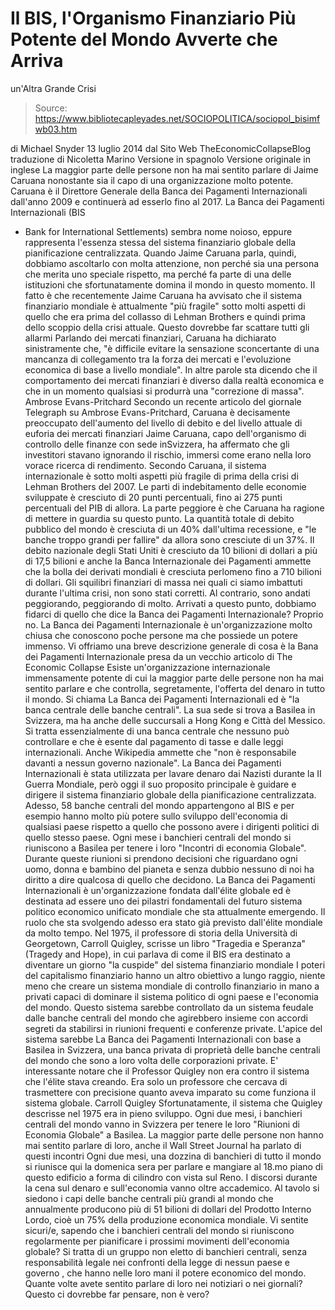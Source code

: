 # Il BIS, l'Organismo Finanziario Più Potente del Mondo Avverte che Arriva 
un'Altra Grande Crisi

> Source: https://www.bibliotecapleyades.net/SOCIOPOLITICA/sociopol_bisimfwb03.htm

di
Michael Snyder
13 luglio 2014
dal Sito Web
TheEconomicCollapseBlog
traduzione
di
Nicoletta Marino
Versione in spagnolo
Versione originale in inglese
La
maggior parte delle persone non ha mai sentito parlare di
Jaime Caruana
nonostante sia il capo di una organizzazione molto potente.
Caruana è il Direttore Generale della Banca dei Pagamenti Internazionali
dall'anno 2009 e continuerà ad esserlo fino al 2017.
La
Banca dei Pagamenti Internazionali (BIS
- Bank for International Settlements)
sembra nome noioso, eppure rappresenta l'essenza stessa del sistema
finanziario globale della pianificazione centralizzata.
Quando Jaime Caruana parla, quindi, dobbiamo ascoltarlo con molta
attenzione, non perché sia una persona che merita uno speciale rispetto, ma
perché fa parte di una delle istituzioni che sfortunatamente domina il mondo
in questo momento.
Il
fatto è che recentemente Jaime Caruana ha avvisato che il sistema
finanziario mondiale è attualmente "più fragile" sotto molti aspetti di
quello che era prima del collasso di Lehman Brothers e quindi prima dello
scoppio della crisi attuale.
Questo dovrebbe far scattare tutti gli allarmi
Parlando dei mercati finanziari, Caruana
ha dichiarato
sinistramente che,
"è difficile evitare la sensazione sconcertante di una mancanza di
collegamento tra la forza dei mercati e l'evoluzione economica di base a
livello mondiale".
In
altre parole sta dicendo che il comportamento dei mercati finanziari è
diverso dalla realtà economica e che in un momento qualsiasi si produrrà una
"correzione di massa".
Ambrose Evans-Pritchard
Secondo un
recente articolo
del giornale Telegraph su Ambrose Evans-Pritchard, Caruana è
decisamente preoccupato dell'aumento del livello di debito e del livello
attuale di euforia dei mercati finanziari
Jaime Caruana, capo dell'organismo di controllo delle finanze con sede
inSvizzera, ha affermato che gli investitori stavano ignorando il
rischio, immersi come erano nella loro vorace ricerca di rendimento.
Secondo Caruana, il sistema internazionale è sotto molti aspetti più
fragile di prima della crisi di Lehman Brothers del 2007.
Le parti di indebitamento delle economie sviluppate è cresciuto di 20
punti percentuali, fino ai 275 punti percentuali del PIB di allora.
La
parte peggiore è che Caruana ha ragione di mettere in guardia su questo
punto.
La
quantità totale di debito pubblico del mondo è cresciuta di un 40%
dall'ultima recessione, e "le banche troppo grandi per fallire" da allora
sono cresciute di un 37%.
Il
debito nazionale degli Stati Uniti è cresciuto da 10 bilioni di dollari a
più di 17,5 bilioni e anche la Banca Internazionale dei Pagamenti ammette
che la bolla dei derivati mondiali è cresciuta perlomeno fino a 710 bilioni
di dollari.
Gli
squilibri finanziari di massa nei quali ci siamo imbattuti durante l'ultima
crisi, non sono stati corretti.
Al
contrario, sono andati peggiorando, peggiorando di molto.
Arrivati a questo punto, dobbiamo fidarci di quello che dice la Banca dei
Pagamenti Internazionale?
Proprio no. La Banca dei Pagamenti Internazionale è un'organizzazione molto
chiusa che conoscono poche persone ma che possiede un potere immenso.
Vi
offriamo una breve descrizione generale di cosa è la Bana dei Pagamenti
Internazionale presa da
un vecchio articolo
di The Economic Collapse
Esiste un'organizzazione internazionale immensamente potente di cui la
maggior parte delle persone non ha mai sentito parlare e che controlla,
segretamente, l'offerta del denaro in tutto il mondo.
Si chiama La Banca dei Pagamenti Internazionali ed è "la banca centrale
delle banche centrali".
La sua sede si trova a Basilea in Svizzera, ma ha anche delle succursali
a Hong Kong e Città del Messico. Si tratta essenzialmente di una banca
centrale che nessuno può controllare e che è esente dal pagamento di
tasse e dalle leggi internazionali.
Anche Wikipedia
ammette che
"non è responsabile davanti a nessun governo nazionale".
La Banca dei Pagamenti Internazionali è stata utilizzata per lavare
denaro dai Nazisti durante la II Guerra Mondiale, però oggi il suo
proposito principale è guidare e dirigere il sistema finanziario globale
della pianificazione centralizzata.
Adesso, 58 banche centrali del mondo appartengono al BIS e per esempio
hanno molto più potere sullo sviluppo dell'economia di qualsiasi paese
rispetto a quello che possono avere i dirigenti politici di quello
stesso paese.
Ogni mese i banchieri centrali del mondo si riuniscono a Basilea per
tenere i loro "Incontri di economia Globale".
Durante queste riunioni si prendono decisioni che riguardano ogni uomo,
donna e bambino del pianeta e senza dubbio nessuno di noi ha diritto a
dire qualcosa di quello che decidono.
La Banca dei Pagamenti Internazionali è un'organizzazione fondata
dall'élite globale ed è destinata ad essere uno dei pilastri
fondamentali del futuro sistema politico economico unificato mondiale
che sta attualmente emergendo.
Il ruolo che sta svolgendo adesso era stato già previsto dall'élite
mondiale da molto tempo.
Nel
1975, il professore di storia della Università di Georgetown, Carroll
Quigley, scrisse un libro "Tragedia e Speranza" (Tragedy
and Hope), in cui parlava di come il BIS era destinato a
diventare un giorno "la cuspide" del sistema finanziario mondiale
I poteri del capitalismo finanziario hanno un altro obiettivo a lungo
raggio, niente meno che creare un sistema mondiale di controllo
finanziario in mano a privati capaci di dominare il sistema politico di
ogni paese e l'economia del mondo.
Questo sistema sarebbe controllato da un sistema feudale dalle banche
centrali del mondo che agirebbero insieme con accordi segreti da
stabilirsi in riunioni frequenti e conferenze private.
L'apice del sistema sarebbe La Banca dei Pagamenti Internazionali con
base a Basilea in Svizzera, una banca privata di proprietà delle banche
centrali del mondo che sono a loro volta delle corporazioni private.
E'
interessante notare che il Professor Quigley non era contro il sistema che
l'élite stava creando. Era solo un professore che cercava di trasmettere con
precisione quanto aveva imparato su come funziona il sistema globale.
Carroll Quigley
Sfortunatamente, il sistema che Quigley descrisse nel 1975 era in pieno
sviluppo. Ogni due mesi, i banchieri centrali del mondo vanno in Svizzera
per tenere le loro "Riunioni di Economia Globale" a Basilea.
La
maggior parte delle persone non hanno mai sentito parlare di loro, anche il
Wall Street Journal
ha parlato
di questi incontri
Ogni due mesi, una dozzina di banchieri di tutto il mondo si riunisce qui la
domenica sera per parlare e mangiare al 18.mo piano di questo edificio a
forma di cilindro con vista sul Reno.
I discorsi durante la cena sul denaro e sull'economia vanno oltre
accademico.
Al tavolo si siedono i capi delle banche centrali più grandi al mondo
che annualmente producono più di 51 bilioni di dollari del Prodotto
Interno Lordo, cioè un 75% della produzione economica mondiale.
Vi
sentite sicuri/e, sapendo che i banchieri centrali del mondo si riuniscono
regolarmente per pianificare i prossimi movimenti dell'economia globale?
Si
tratta di un gruppo non eletto di banchieri centrali, senza
responsabilità legale nei confronti della legge di nessun paese e
governo , che hanno nelle loro mani il potere economico del mondo.
Quante volte avete sentito parlare di loro nei notiziari o nei giornali?
Questo ci dovrebbe far pensare, non è vero?
